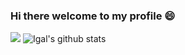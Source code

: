 ### Hi there welcome to my profile 😄
![](https://komarev.com/ghpvc/?username=igalfsg&color=blueviolet)
![Igal's github stats](https://github-readme-stats.vercel.app/api?username=igalfsg&count_private=true&show_icons=true&theme=chartreuse-dark)


<!--
**igalfsg/igalfsg** is a ✨ _special_ ✨ repository because its `README.md` (this file) appears on your GitHub profile.

Here are some ideas to get you started:

- 🔭 I’m currently working on ...
- 🌱 I’m currently learning ...
- 👯 I’m looking to collaborate on ...
- 🤔 I’m looking for help with ...
- 💬 Ask me about ...
- 📫 How to reach me: ...
- 😄 Pronouns: ...
- ⚡ Fun fact: ...
-->
